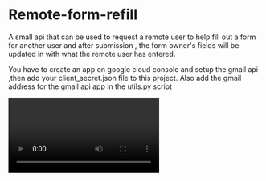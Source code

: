 # Remote-form-refill
A small api that can be used to request a remote user to help fill out a form for another user and after submission , the form owner's fields will be updated in with what the remote user has entered.

You have to create an app on google cloud console and setup the gmail api ,then add your client_secret.json file to this project. 
Also add the gmail address for the gmail api app in the utils.py script

<video src="https://user-images.githubusercontent.com/126239/151127893-5c98ba8d-c431-4a25-bb1f-e0b33645a2b6.mp4"></video>
